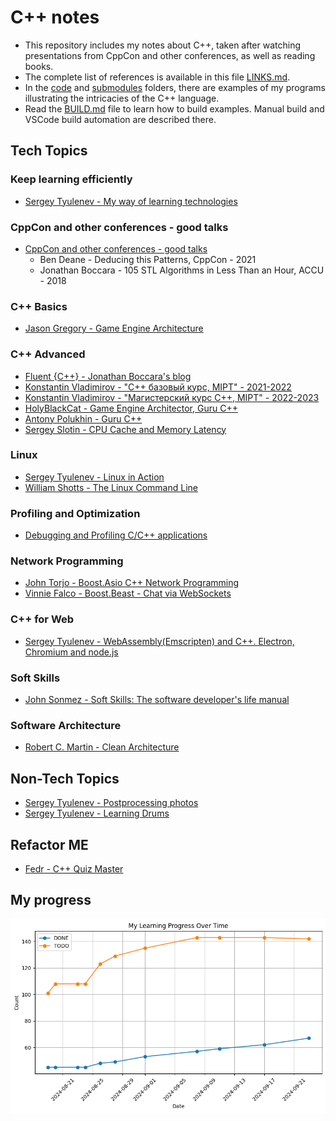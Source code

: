 # C++ notes

- This repository includes my notes about C++, taken after watching presentations from CppCon and other conferences, as well as reading books.
- The complete list of references is available in this file [LINKS.md](/LINKS.md).
- In the [code](/code) and [submodules](/submodules) folders, there are examples of my programs illustrating the intricacies of the C++ language.
- Read the [BUILD.md](/BUILD.md) file to learn how to build examples. Manual build and VSCode build automation are described there.

## Tech Topics

### Keep learning efficiently

- [Sergey Tyulenev - My way of learning technologies](notes/2024-09-27_1540_sergey_tyulenev_my_way_of_learning_technologies.md)

### CppCon and other conferences - good talks

- [CppCon and other conferences - good talks](notes/2024-09-23_0319_cppcon_good_talks.md)
  - Ben Deane - Deducing this Patterns, CppCon - 2021
  - Jonathan Boccara - 105 STL Algorithms in Less Than an Hour, ACCU - 2018

### C++ Basics

- [Jason Gregory - Game Engine Architecture](notes/2024-09-22_0203_gregory_game_engine_arch.md)

### C++ Advanced

- [Fluent {C++} - Jonathan Boccara's blog](notes/2024-09-23_0209_fluent_cpp_blog_notes.md)
- [Konstantin Vladimirov - "C++ базовый курс, MIPT" - 2021-2022](notes/2024-07-18_0010_TILIR_BASICS_FULL.md)
- [Konstantin Vladimirov - "Магистерский курс C++, MIPT" - 2022-2023](notes/2024-08-09_0010_TILIR_MASTERS_FULL.md)
- [HolyBlackCat - Game Engine Architector, Guru C++](notes/2024-08-08_0010_HolyBlackCat.md)
- [Antony Polukhin - Guru C++](notes/2024-08-10_0010_POLUKHIN.md)
- [Sergey Slotin - CPU Cache and Memory Latency](notes/2024-08-12_0010_SERGEY_SLOTIN_FULL.md)

### Linux

- [Sergey Tyulenev - Linux in Action](notes/2024-09-27_1532_linux_in_action.md)
- [William Shotts - The Linux Command Line](notes/2024-09-27_1537_shotts_linux_command_line.md)

### Profiling and Optimization

- [Debugging and Profiling C/C++ applications](notes/2024-09-10_1558_Profiling_Stuff.md)

### Network Programming

- [John Torjo - Boost.Asio C++ Network Programming](notes/2024-09-04_0300_Torjo_Boost_Asio.md)
- [Vinnie Falco - Boost.Beast - Chat via WebSockets](notes/2024-09-16_0230_vinnie_falco_boost_beast.md)

### C++ for Web

- [Sergey Tyulenev - WebAssembly(Emscripten) and C++. Electron, Chromium and node.js](notes/2024-09-25_1834_web_assembly.md)

### Soft Skills

- [John Sonmez - Soft Skills: The software developer's life manual](notes/2024-09-09_0046_Sonmez_Soft_Skills.md)

### Software Architecture

- [Robert C. Martin - Clean Architecture](notes/2024-09-21_2314_robert_martin_clean_architecture.md)

## Non-Tech Topics

- [Sergey Tyulenev - Postprocessing photos](notes/2024-12-02_1952_notes_about_photo.md)
- [Sergey Tyulenev - Learning Drums](notes/2024-12-16_2032_drums.md)

## Refactor ME

- [Fedr - C++ Quiz Master](notes/2024-08-08_0020_Fedr.md)

## My progress

![PROGRESS_OVER_TIME](PROGRESS_OVER_TIME.png)
